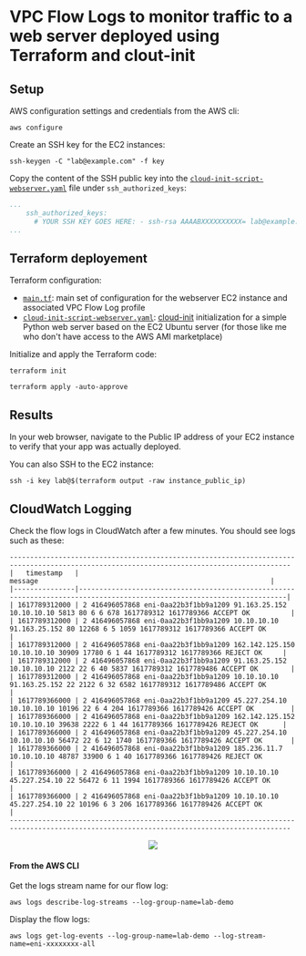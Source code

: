 # VPC Flow Logs to monitor traffic to a web server deployed using Terraform and clout-init

## Setup

AWS configuration settings and credentials from the AWS cli:
```
aws configure
```

Create an SSH key for the EC2 instances:
```
ssh-keygen -C "lab@example.com" -f key
```

Copy the content of the SSH public key into the [`cloud-init-script-webserver.yaml`](cloud-init-script-webserver.yaml) file under `ssh_authorized_keys`:
```YAML
...
    ssh_authorized_keys:
      # YOUR SSH KEY GOES HERE: - ssh-rsa AAAABXXXXXXXXXX= lab@example.com
...
```

## Terraform deployement  

Terraform configuration:  
- [`main.tf`](main.tf): main set of configuration for the webserver EC2 instance and associated VPC Flow Log profile
- [`cloud-init-script-webserver.yaml`](cloud-init-script-webserver.yaml): [cloud-init](https://learn.hashicorp.com/tutorials/terraform/cloud-init) initialization for a simple Python web server based on the EC2 Ubuntu server (for those like me who don't have access to the AWS AMI marketplace)

Initialize and apply the Terraform code:
```
terraform init  

terraform apply -auto-approve
```

## Results  

In your web browser, navigate to the Public IP address of your EC2 instance to verify that your app was actually deployed.  

You can also SSH to the EC2 instance:  
```
ssh -i key lab@$(terraform output -raw instance_public_ip)
```

## CloudWatch Logging

Check the flow logs in CloudWatch after a few minutes.
You should see logs such as these:
```
-------------------------------------------------------------------------------------------------------------------------------------------
|   timestamp   |                                                         message                                                         |
|---------------|-------------------------------------------------------------------------------------------------------------------------|
| 1617789312000 | 2 416496057868 eni-0aa22b3f1bb9a1209 91.163.25.152 10.10.10.10 5813 80 6 6 678 1617789312 1617789366 ACCEPT OK          |
| 1617789312000 | 2 416496057868 eni-0aa22b3f1bb9a1209 10.10.10.10 91.163.25.152 80 12268 6 5 1059 1617789312 1617789366 ACCEPT OK        |
| 1617789312000 | 2 416496057868 eni-0aa22b3f1bb9a1209 162.142.125.150 10.10.10.10 30909 17780 6 1 44 1617789312 1617789366 REJECT OK     |
| 1617789312000 | 2 416496057868 eni-0aa22b3f1bb9a1209 91.163.25.152 10.10.10.10 2122 22 6 40 5837 1617789312 1617789486 ACCEPT OK        |
| 1617789312000 | 2 416496057868 eni-0aa22b3f1bb9a1209 10.10.10.10 91.163.25.152 22 2122 6 32 6582 1617789312 1617789486 ACCEPT OK        |
| 1617789366000 | 2 416496057868 eni-0aa22b3f1bb9a1209 45.227.254.10 10.10.10.10 10196 22 6 4 204 1617789366 1617789426 ACCEPT OK         |
| 1617789366000 | 2 416496057868 eni-0aa22b3f1bb9a1209 162.142.125.152 10.10.10.10 39638 2222 6 1 44 1617789366 1617789426 REJECT OK      |
| 1617789366000 | 2 416496057868 eni-0aa22b3f1bb9a1209 45.227.254.10 10.10.10.10 56472 22 6 12 1740 1617789366 1617789426 ACCEPT OK       |
| 1617789366000 | 2 416496057868 eni-0aa22b3f1bb9a1209 185.236.11.7 10.10.10.10 48787 33900 6 1 40 1617789366 1617789426 REJECT OK        |
| 1617789366000 | 2 416496057868 eni-0aa22b3f1bb9a1209 10.10.10.10 45.227.254.10 22 56472 6 11 1994 1617789366 1617789426 ACCEPT OK       |
| 1617789366000 | 2 416496057868 eni-0aa22b3f1bb9a1209 10.10.10.10 45.227.254.10 22 10196 6 3 206 1617789366 1617789426 ACCEPT OK         |
-------------------------------------------------------------------------------------------------------------------------------------------  
```

<p align="center">
<img src="https://d2908q01vomqb2.cloudfront.net/da4b9237bacccdf19c0760cab7aec4a8359010b0/2019/09/13/2019-08-13_10-41-04.png">
</p>


#### From the AWS CLI  

Get the logs stream name for our flow log:
```
aws logs describe-log-streams --log-group-name=lab-demo
```

Display the flow logs:
```
aws logs get-log-events --log-group-name=lab-demo --log-stream-name=eni-xxxxxxxx-all
```

